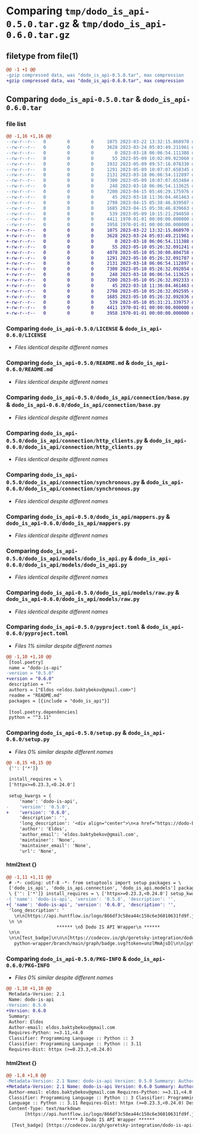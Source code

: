 # Comparing `tmp/dodo_is_api-0.5.0.tar.gz` & `tmp/dodo_is_api-0.6.0.tar.gz`

## filetype from file(1)

```diff
@@ -1 +1 @@
-gzip compressed data, was "dodo_is_api-0.5.0.tar", max compression
+gzip compressed data, was "dodo_is_api-0.6.0.tar", max compression
```

## Comparing `dodo_is_api-0.5.0.tar` & `dodo_is_api-0.6.0.tar`

### file list

```diff
@@ -1,16 +1,16 @@
--rw-r--r--   0        0        0     1075 2023-03-22 13:32:15.868970 dodo_is_api-0.5.0/LICENSE
--rw-r--r--   0        0        0     3628 2023-03-24 05:03:49.211961 dodo_is_api-0.5.0/README.md
--rw-r--r--   0        0        0        0 2023-03-18 06:06:54.111388 dodo_is_api-0.5.0/dodo_is_api/__init__.py
--rw-r--r--   0        0        0       55 2023-05-09 10:02:09.923060 dodo_is_api-0.5.0/dodo_is_api/connection/__init__.py
--rw-r--r--   0        0        0     1932 2023-05-09 09:57:16.078330 dodo_is_api-0.5.0/dodo_is_api/connection/asynchronous.py
--rw-r--r--   0        0        0     1291 2023-05-09 10:07:07.658345 dodo_is_api-0.5.0/dodo_is_api/connection/base.py
--rw-r--r--   0        0        0     2131 2023-03-18 06:06:54.112897 dodo_is_api-0.5.0/dodo_is_api/connection/http_clients.py
--rw-r--r--   0        0        0     7300 2023-05-09 10:07:07.653484 dodo_is_api-0.5.0/dodo_is_api/connection/synchronous.py
--rw-r--r--   0        0        0      248 2023-03-18 06:06:54.113625 dodo_is_api-0.5.0/dodo_is_api/exceptions.py
--rw-r--r--   0        0        0     7200 2023-04-15 05:46:29.175976 dodo_is_api-0.5.0/dodo_is_api/mappers.py
--rw-r--r--   0        0        0       45 2023-03-18 11:36:04.461463 dodo_is_api-0.5.0/dodo_is_api/models/__init__.py
--rw-r--r--   0        0        0     2798 2023-04-15 05:38:46.839507 dodo_is_api-0.5.0/dodo_is_api/models/dodo_is_api.py
--rw-r--r--   0        0        0     1685 2023-04-15 05:38:46.839663 dodo_is_api-0.5.0/dodo_is_api/models/raw.py
--rw-r--r--   0        0        0      539 2023-05-09 10:15:21.294850 dodo_is_api-0.5.0/pyproject.toml
--rw-r--r--   0        0        0     4411 1970-01-01 00:00:00.000000 dodo_is_api-0.5.0/setup.py
--rw-r--r--   0        0        0     3958 1970-01-01 00:00:00.000000 dodo_is_api-0.5.0/PKG-INFO
+-rw-r--r--   0        0        0     1075 2023-03-22 13:32:15.868970 dodo_is_api-0.6.0/LICENSE
+-rw-r--r--   0        0        0     3628 2023-03-24 05:03:49.211961 dodo_is_api-0.6.0/README.md
+-rw-r--r--   0        0        0        0 2023-03-18 06:06:54.111388 dodo_is_api-0.6.0/dodo_is_api/__init__.py
+-rw-r--r--   0        0        0       55 2023-05-10 05:26:32.091241 dodo_is_api-0.6.0/dodo_is_api/connection/__init__.py
+-rw-r--r--   0        0        0     4078 2023-05-10 05:30:00.804758 dodo_is_api-0.6.0/dodo_is_api/connection/asynchronous.py
+-rw-r--r--   0        0        0     1291 2023-05-10 05:26:32.091787 dodo_is_api-0.6.0/dodo_is_api/connection/base.py
+-rw-r--r--   0        0        0     2131 2023-03-18 06:06:54.112897 dodo_is_api-0.6.0/dodo_is_api/connection/http_clients.py
+-rw-r--r--   0        0        0     7300 2023-05-10 05:26:32.092054 dodo_is_api-0.6.0/dodo_is_api/connection/synchronous.py
+-rw-r--r--   0        0        0      248 2023-03-18 06:06:54.113625 dodo_is_api-0.6.0/dodo_is_api/exceptions.py
+-rw-r--r--   0        0        0     7200 2023-05-10 05:26:32.092333 dodo_is_api-0.6.0/dodo_is_api/mappers.py
+-rw-r--r--   0        0        0       45 2023-03-18 11:36:04.461463 dodo_is_api-0.6.0/dodo_is_api/models/__init__.py
+-rw-r--r--   0        0        0     2798 2023-05-10 05:26:32.092595 dodo_is_api-0.6.0/dodo_is_api/models/dodo_is_api.py
+-rw-r--r--   0        0        0     1685 2023-05-10 05:26:32.092836 dodo_is_api-0.6.0/dodo_is_api/models/raw.py
+-rw-r--r--   0        0        0      539 2023-05-10 05:31:21.339757 dodo_is_api-0.6.0/pyproject.toml
+-rw-r--r--   0        0        0     4411 1970-01-01 00:00:00.000000 dodo_is_api-0.6.0/setup.py
+-rw-r--r--   0        0        0     3958 1970-01-01 00:00:00.000000 dodo_is_api-0.6.0/PKG-INFO
```

### Comparing `dodo_is_api-0.5.0/LICENSE` & `dodo_is_api-0.6.0/LICENSE`

 * *Files identical despite different names*

### Comparing `dodo_is_api-0.5.0/README.md` & `dodo_is_api-0.6.0/README.md`

 * *Files identical despite different names*

### Comparing `dodo_is_api-0.5.0/dodo_is_api/connection/base.py` & `dodo_is_api-0.6.0/dodo_is_api/connection/base.py`

 * *Files identical despite different names*

### Comparing `dodo_is_api-0.5.0/dodo_is_api/connection/http_clients.py` & `dodo_is_api-0.6.0/dodo_is_api/connection/http_clients.py`

 * *Files identical despite different names*

### Comparing `dodo_is_api-0.5.0/dodo_is_api/connection/synchronous.py` & `dodo_is_api-0.6.0/dodo_is_api/connection/synchronous.py`

 * *Files identical despite different names*

### Comparing `dodo_is_api-0.5.0/dodo_is_api/mappers.py` & `dodo_is_api-0.6.0/dodo_is_api/mappers.py`

 * *Files identical despite different names*

### Comparing `dodo_is_api-0.5.0/dodo_is_api/models/dodo_is_api.py` & `dodo_is_api-0.6.0/dodo_is_api/models/dodo_is_api.py`

 * *Files identical despite different names*

### Comparing `dodo_is_api-0.5.0/dodo_is_api/models/raw.py` & `dodo_is_api-0.6.0/dodo_is_api/models/raw.py`

 * *Files identical despite different names*

### Comparing `dodo_is_api-0.5.0/pyproject.toml` & `dodo_is_api-0.6.0/pyproject.toml`

 * *Files 1% similar despite different names*

```diff
@@ -1,10 +1,10 @@
 [tool.poetry]
 name = "dodo-is-api"
-version = "0.5.0"
+version = "0.6.0"
 description = ""
 authors = ["Eldos <eldos.baktybekov@gmail.com>"]
 readme = "README.md"
 packages = [{include = "dodo_is_api"}]
 
 [tool.poetry.dependencies]
 python = "^3.11"
```

### Comparing `dodo_is_api-0.5.0/setup.py` & `dodo_is_api-0.6.0/setup.py`

 * *Files 0% similar despite different names*

```diff
@@ -8,15 +8,15 @@
 {'': ['*']}
 
 install_requires = \
 ['httpx>=0.23.3,<0.24.0']
 
 setup_kwargs = {
     'name': 'dodo-is-api',
-    'version': '0.5.0',
+    'version': '0.6.0',
     'description': '',
     'long_description': '<div align="center">\n<a href="https://dodo-brands.stoplight.io">\n<img width="350px" src="https://api.huntflow.io/logo/866df3c58ea44c158c6e36010631fd9f.jpg">\n</a>\n</div>\n    \n<h1 align="center">\n🍕 Dodo IS API Wrapper\n</h1>\n\n<p align="center">\n<a href="https://github.com/goretsky-integration/dodo-is-api-python-wrapper/actions/workflows/unittest.yaml">\n<img src="https://github.com/goretsky-integration/dodo-is-api-python-wrapper/actions/workflows/unittest.yaml/badge.svg" alt="Test badge">\n</a>\n<a href="https://codecov.io/gh/goretsky-integration/dodo-is-api-python-wrapper">\n<img src="https://codecov.io/gh/goretsky-integration/dodo-is-api-python-wrapper/branch/main/graph/badge.svg?token=unzlMmAjsD"/>\n</a>\n<img src="https://img.shields.io/badge/python-3.11-brightgreen" alt="python">\n</p>\n\n---\n\n### Installation\n\nVia pip:\n```shell\npip install dodo-is-api\n```\n\nVia poetry:\n```shell\npoetry add dodo-is-api\n```\n\n---\n\n#### 📝 [Changelog](https://github.com/goretsky-integration/dodo-is-api-python-wrapper/blob/main/CHANGELOG.md) is here.\n\n---\n\n### 🧪 Usage:\n\n- Delivery:\n    - [Late delivery vouchers](#get-late-delivery-vouchers-)\n- Production:\n    - [Stop sales](#get-stop-sales-)\n\n---\n\n#### 🛵 Get late delivery vouchers:\n\n```python\nimport datetime\nfrom uuid import UUID\n\nfrom dodo_is_api.connection import DodoISAPIConnection\nfrom dodo_is_api.connection.http_clients import closing_http_client\nfrom dodo_is_api.mappers import map_late_delivery_voucher_dto\n\naccess_token = \'my-token\'\ncountry_code = \'kg\'\n\nunits = [UUID(\'e0ce0423-3064-4e04-ad3e-39906643ef14\'), UUID(\'bd09b0a8-147d-46f7-8908-874f5f59c9a2\')]\nfrom_date = datetime.datetime(year=2023, month=3, day=16)\nto_date = datetime.datetime(year=2023, month=3, day=17)\n\nwith closing_http_client(access_token=access_token, country_code=country_code) as http_client:\n    dodo_is_api_connection = DodoISAPIConnection(http_client=http_client)\n\n    # it will handle pagination for you\n    for late_delivery_vouchers in dodo_is_api_connection.iter_late_delivery_vouchers(\n            from_date=from_date,\n            to_date=to_date,\n            units=units\n    ):\n        # map to dataclass DTO if you need\n        late_delivery_voucher_dtos = [\n            map_late_delivery_voucher_dto(late_delivery_voucher)\n            for late_delivery_voucher in late_delivery_vouchers\n        ]\n        ...\n```\n\n---\n\n#### 📦 Get stop sales:\n\n```python\nimport datetime\nfrom uuid import UUID\n\nfrom dodo_is_api.connection import DodoISAPIConnection\nfrom dodo_is_api.connection.http_clients import closing_http_client\nfrom dodo_is_api.mappers import map_stop_sale_by_ingredient_dto\n\naccess_token = \'my-token\'\ncountry_code = \'kg\'\n\nunits = [UUID(\'e0ce0423-3064-4e04-ad3e-39906643ef14\'), UUID(\'bd09b0a8-147d-46f7-8908-874f5f59c9a2\')]\nfrom_date = datetime.datetime(year=2023, month=3, day=16)\nto_date = datetime.datetime(year=2023, month=3, day=17)\n\nwith closing_http_client(access_token=access_token, country_code=country_code) as http_client:\n    dodo_is_api_connection = DodoISAPIConnection(http_client=http_client)\n\n    # for products - dodo_is_api_connection.get_stop_sales_by_products\n    # for sales channels - dodo_is_api_connection.get_stop_sales_by_sales_channels\n    stop_sales = dodo_is_api_connection.get_stop_sales_by_ingredients(\n        from_date=from_date,\n        to_date=to_date,\n        units=units\n    )\n\n    # map to dataclass DTO if you need\n    # use suitable mapper\n    # in this case, ingredient stop sale mapper is used\n    late_delivery_voucher_dtos = [\n        map_stop_sale_by_ingredient_dto(stop_sale)\n        for stop_sale in stop_sales\n    ]\n    ...\n```\n',
     'author': 'Eldos',
     'author_email': 'eldos.baktybekov@gmail.com',
     'maintainer': 'None',
     'maintainer_email': 'None',
     'url': 'None',
```

#### html2text {}

```diff
@@ -1,11 +1,11 @@
 # -*- coding: utf-8 -*- from setuptools import setup packages = \
 ['dodo_is_api', 'dodo_is_api.connection', 'dodo_is_api.models'] package_data =
 \ {'': ['*']} install_requires = \ ['httpx>=0.23.3,<0.24.0'] setup_kwargs =
-{ 'name': 'dodo-is-api', 'version': '0.5.0', 'description': '',
+{ 'name': 'dodo-is-api', 'version': '0.6.0', 'description': '',
 'long_description': '
   \n\n[https://api.huntflow.io/logo/866df3c58ea44c158c6e36010631fd9f.jpg]\n\n
 \n \n
                   ****** \nð Dodo IS API Wrapper\n ******
 \n\n
 \n\n[Test_badge]\n\n\n[https://codecov.io/gh/goretsky-integration/dodo-is-api-
   python-wrapper/branch/main/graph/badge.svg?token=unzlMmAjsD]\n\n[python]\n
```

### Comparing `dodo_is_api-0.5.0/PKG-INFO` & `dodo_is_api-0.6.0/PKG-INFO`

 * *Files 0% similar despite different names*

```diff
@@ -1,10 +1,10 @@
 Metadata-Version: 2.1
 Name: dodo-is-api
-Version: 0.5.0
+Version: 0.6.0
 Summary: 
 Author: Eldos
 Author-email: eldos.baktybekov@gmail.com
 Requires-Python: >=3.11,<4.0
 Classifier: Programming Language :: Python :: 3
 Classifier: Programming Language :: Python :: 3.11
 Requires-Dist: httpx (>=0.23.3,<0.24.0)
```

#### html2text {}

```diff
@@ -1,8 +1,8 @@
-Metadata-Version: 2.1 Name: dodo-is-api Version: 0.5.0 Summary: Author: Eldos
+Metadata-Version: 2.1 Name: dodo-is-api Version: 0.6.0 Summary: Author: Eldos
 Author-email: eldos.baktybekov@gmail.com Requires-Python: >=3.11,<4.0
 Classifier: Programming Language :: Python :: 3 Classifier: Programming
 Language :: Python :: 3.11 Requires-Dist: httpx (>=0.23.3,<0.24.0) Description-
 Content-Type: text/markdown
       [https://api.huntflow.io/logo/866df3c58ea44c158c6e36010631fd9f.jpg]
                     ****** ð Dodo IS API Wrapper ******
  [Test_badge] [https://codecov.io/gh/goretsky-integration/dodo-is-api-python-
```

